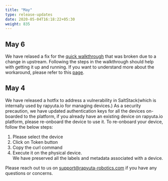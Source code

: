 ```yaml
---
title: "May"
type: release-updates
date: 2020-05-04T16:18:22+05:30
weight: 835
---
```

## May 6

We have relased a fix for the [quick walkthrough](/quick-walkthrough/) that was broken due to a change in upstream. Following the steps in the walkthrough should help with getting it up and running. If you want to understand more about the workaround, please refer to this [page](/build-solutions/quirks/rosbridge-compatibility).

## May 4

We have released a hotfix to address a vulnerability in SaltStack(which is internally used by rapyuta.io for managing devices.) 
As a security precaution, we have updated authentication keys for all the devices on-boarded to the platform, if you already have an existing device on rapyuta.io platform, please re-onboard the device to use it. 
To re-onboard your device, follow the below steps:     
1. Please select the device    
2. Click on Token button     
3. Copy the curl command    
4. Execute it on the physical device.     
We have preserved all the labels and metadata associated with a device.

Please reach out to us on support@rapyuta-robotics.com if you have any questions or concerns.

